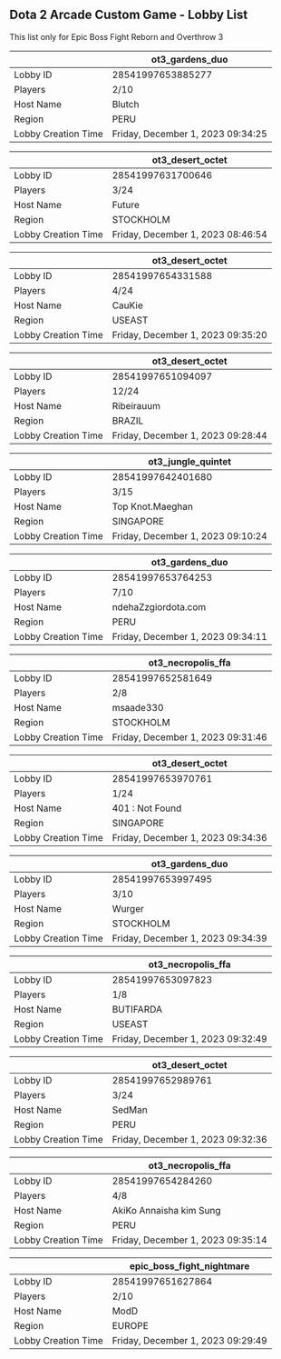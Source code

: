 ## Dota 2 Arcade Custom Game - Lobby List

This list only for Epic Boss Fight Reborn and Overthrow 3

|  | ot3_gardens_duo |
| ------ | ------ |
| Lobby ID | 28541997653885277 |
| Players | 2/10 |
| Host Name | Blutch |
| Region | PERU |
| Lobby Creation Time | Friday, December 1, 2023 09:34:25 |


|  | ot3_desert_octet |
| ------ | ------ |
| Lobby ID | 28541997631700646 |
| Players | 3/24 |
| Host Name | Future |
| Region | STOCKHOLM |
| Lobby Creation Time | Friday, December 1, 2023 08:46:54 |


|  | ot3_desert_octet |
| ------ | ------ |
| Lobby ID | 28541997654331588 |
| Players | 4/24 |
| Host Name | CauKie |
| Region | USEAST |
| Lobby Creation Time | Friday, December 1, 2023 09:35:20 |


|  | ot3_desert_octet |
| ------ | ------ |
| Lobby ID | 28541997651094097 |
| Players | 12/24 |
| Host Name | Ribeirauum |
| Region | BRAZIL |
| Lobby Creation Time | Friday, December 1, 2023 09:28:44 |


|  | ot3_jungle_quintet |
| ------ | ------ |
| Lobby ID | 28541997642401680 |
| Players | 3/15 |
| Host Name | Top Knot.Maeghan |
| Region | SINGAPORE |
| Lobby Creation Time | Friday, December 1, 2023 09:10:24 |


|  | ot3_gardens_duo |
| ------ | ------ |
| Lobby ID | 28541997653764253 |
| Players | 7/10 |
| Host Name | ndehaZzgiordota.com |
| Region | PERU |
| Lobby Creation Time | Friday, December 1, 2023 09:34:11 |


|  | ot3_necropolis_ffa |
| ------ | ------ |
| Lobby ID | 28541997652581649 |
| Players | 2/8 |
| Host Name | msaade330 |
| Region | STOCKHOLM |
| Lobby Creation Time | Friday, December 1, 2023 09:31:46 |


|  | ot3_desert_octet |
| ------ | ------ |
| Lobby ID | 28541997653970761 |
| Players | 1/24 |
| Host Name | 401 : Not Found |
| Region | SINGAPORE |
| Lobby Creation Time | Friday, December 1, 2023 09:34:36 |


|  | ot3_gardens_duo |
| ------ | ------ |
| Lobby ID | 28541997653997495 |
| Players | 3/10 |
| Host Name | Wurger |
| Region | STOCKHOLM |
| Lobby Creation Time | Friday, December 1, 2023 09:34:39 |


|  | ot3_necropolis_ffa |
| ------ | ------ |
| Lobby ID | 28541997653097823 |
| Players | 1/8 |
| Host Name | BUTIFARDA |
| Region | USEAST |
| Lobby Creation Time | Friday, December 1, 2023 09:32:49 |


|  | ot3_desert_octet |
| ------ | ------ |
| Lobby ID | 28541997652989761 |
| Players | 3/24 |
| Host Name | SedMan |
| Region | PERU |
| Lobby Creation Time | Friday, December 1, 2023 09:32:36 |


|  | ot3_necropolis_ffa |
| ------ | ------ |
| Lobby ID | 28541997654284260 |
| Players | 4/8 |
| Host Name | AkiKo Annaisha kim Sung |
| Region | PERU |
| Lobby Creation Time | Friday, December 1, 2023 09:35:14 |


|  | epic_boss_fight_nightmare |
| ------ | ------ |
| Lobby ID | 28541997651627864 |
| Players | 2/10 |
| Host Name | ModD |
| Region | EUROPE |
| Lobby Creation Time | Friday, December 1, 2023 09:29:49 |


